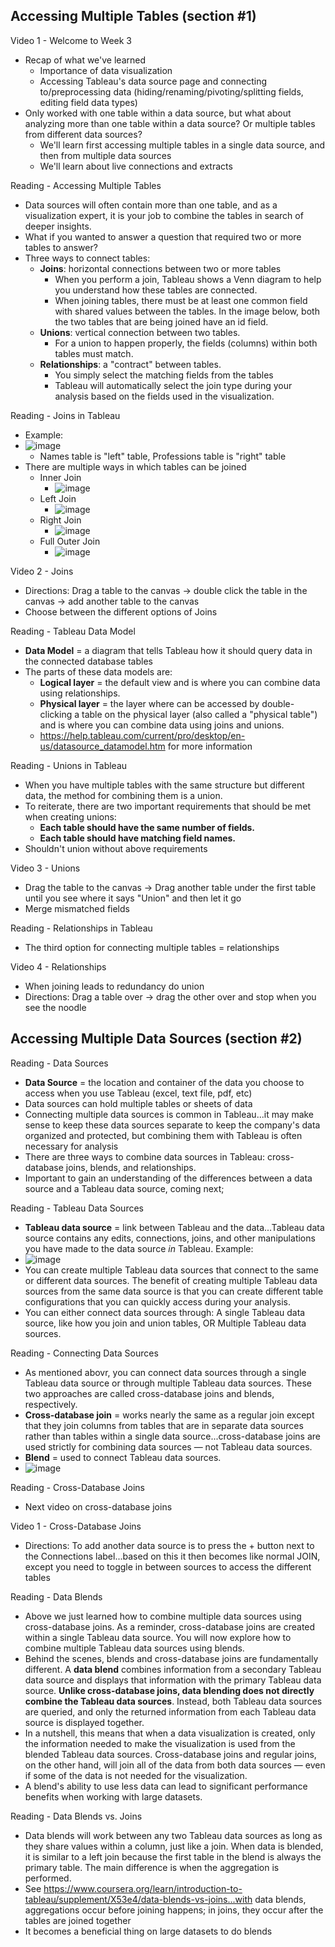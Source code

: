 ## Accessing Multiple Tables (section #1)

Video 1 - Welcome to Week 3
- Recap of what we've learned
  - Importance of data visualization
  - Accessing Tableau's data source page and connecting to/preprocessing data (hiding/renaming/pivoting/splitting fields, editing field data types)
- Only worked with one table within a data source, but what about analyzing more than one table within a data source? Or multiple tables from different data sources?
  - We'll learn first accessing multiple tables in a single data source, and then from multiple data sources
  - We'll learn about live connections and extracts 

Reading - Accessing Multiple Tables
- Data sources will often contain more than one table, and as a visualization expert, it is your job to combine the tables in search of deeper insights.
- What if you wanted to answer a question that required two or more tables to answer?
- Three ways to connect tables:
  - **Joins**: horizontal connections between two or more tables
    -  When you perform a join, Tableau shows a Venn diagram to help you understand how these tables are connected.
    -  When joining tables, there must be at least one common field with shared values between the tables. In the image below, both the two tables that are being joined have an id field. 
  - **Unions**: vertical connection between two tables.
    - For a union to happen properly, the fields (columns) within both tables must match. 
  - **Relationships**: a "contract" between tables.
    - You simply select the matching fields from the tables
    - Tableau will automatically select the join type during your analysis based on the fields used in the visualization.

Reading - Joins in Tableau
- Example:
- ![image](https://github.com/michaelokoroike/Courses/assets/39680418/1aba3687-43cf-4a29-8f95-6fc44aef0115)
  - Names table is "left" table, Professions table is "right" table
- There are multiple ways in which tables can be joined
  - Inner Join
    - ![image](https://github.com/michaelokoroike/Courses/assets/39680418/41d6f6af-c018-4927-a8f1-7223695f14e4)
  - Left Join
    - ![image](https://github.com/michaelokoroike/Courses/assets/39680418/1a37a81b-c0d5-4b97-bfc8-b83981a2dcae)
  - Right Join
    - ![image](https://github.com/michaelokoroike/Courses/assets/39680418/b5a157c5-c16b-4a70-bb0a-9acddc37bed0)
  - Full Outer Join
    - ![image](https://github.com/michaelokoroike/Courses/assets/39680418/0f4dcb19-baa6-4827-9c98-4ac61b0e6c66)

Video 2 - Joins
- Directions: Drag a table to the canvas -> double click the table in the canvas -> add another table to the canvas
- Choose between the different options of Joins

Reading - Tableau Data Model
- **Data Model** = a diagram that tells Tableau how it should query data in the connected database tables
- The parts of these data models are:
  - **Logical layer** = the default view and is where you can combine data using relationships.
  - **Physical layer** = the layer where can be accessed by double-clicking a table on the physical layer (also called a "physical table") and is where you can combine data using joins and unions.
  - https://help.tableau.com/current/pro/desktop/en-us/datasource_datamodel.htm for more information

Reading - Unions in Tableau
- When you have multiple tables with the same structure but different data, the method for combining them is a union.
- To reiterate, there are two important requirements that should be met when creating unions:
  - **Each table should have the same number of fields.**
  - **Each table should have matching field names.**
- Shouldn't union without above requirements

Video 3 - Unions
- Drag the table to the canvas -> Drag another table under the first table until you see where it says "Union" and then let it go
- Merge mismatched fields

Reading - Relationships in Tableau
- The third option for connecting multiple tables = relationships

Video 4 - Relationships
- When joining leads to redundancy do union
- Directions: Drag a table over -> drag the other over and stop when you see the noodle



## Accessing Multiple Data Sources (section #2)

Reading - Data Sources
- **Data Source** = the location and container of the data you choose to access when you use Tableau (excel, text file, pdf, etc)
- Data sources can hold multiple tables or sheets of data
- Connecting multiple data sources is common in Tableau...it may make sense to keep these data sources separate to keep the company's data organized and protected, but combining them with Tableau is often necessary for analysis
- There are three ways to combine data sources in Tableau: cross-database joins, blends, and relationships.
- Important to gain an understanding of the differences between a data source and a Tableau data source, coming next;

Reading - Tableau Data Sources
- **Tableau data source** = link between Tableau and the data...Tableau data source contains any edits, connections, joins, and other manipulations you have made to the data source _in_ Tableau. Example:
- ![image](https://github.com/michaelokoroike/Courses/assets/39680418/7bea90d4-517d-46a6-ab9c-8a639cb22049)
- You can create multiple Tableau data sources that connect to the same or different data sources. The benefit of creating multiple Tableau data sources from the same data source is that you can create different table configurations that you can quickly access during your analysis.
- You can either connect data sources through: A single Tableau data source, like how you join and union tables, OR Multiple Tableau data sources.

Reading - Connecting Data Sources
- As mentioned abovr, you can connect data sources through a single Tableau data source or through multiple Tableau data sources. These two approaches are called cross-database joins and blends, respectively.
- **Cross-database join** = works nearly the same as a regular join except that they join columns from tables that are in separate data sources rather than tables within a single data source...cross-database joins are used strictly for combining data sources — not Tableau data sources.
- **Blend** = used to connect Tableau data sources.
- ![image](https://github.com/michaelokoroike/Courses/assets/39680418/de6e38fd-314f-441d-bd08-fc9acaae27f8)

Reading - Cross-Database Joins
- Next video on cross-database joins

Video 1 - Cross-Database Joins
- Directions: To add another data source is to press the + button next to the Connections label...based on this it then becomes like normal JOIN, except you need to toggle in between sources to access the different tables

Reading - Data Blends
- Above we just learned how to combine multiple data sources using cross-database joins. As a reminder, cross-database joins are created within a single Tableau data source. You will now explore how to combine multiple Tableau data sources using blends.
- Behind the scenes, blends and cross-database joins are fundamentally different. A **data blend** combines information from a secondary Tableau data source and displays that information with the primary Tableau data source. **Unlike cross-database joins, data blending does not directly combine the Tableau data sources**. Instead, both Tableau data sources are queried, and only the returned information from each Tableau data source is displayed together.
- In a nutshell, this means that when a data visualization is created, only the information needed to make the visualization is used from the blended Tableau data sources. Cross-database joins and regular joins, on the other hand, will join all of the data from both data sources — even if some of the data is not needed for the visualization.
- A blend's ability to use less data can lead to significant performance benefits when working with large datasets.

Reading - Data Blends vs. Joins
- Data blends will work between any two Tableau data sources as long as they share values within a column, just like a join. When data is blended, it is similar to a left join because the first table in the blend is always the primary table. The main difference is when the aggregation is performed.
- See https://www.coursera.org/learn/introduction-to-tableau/supplement/X53e4/data-blends-vs-joins...with data blends, aggregations occur before joining happens; in joins, they occur after the tables are joined together
- It becomes a beneficial thing on large datasets to do blends

